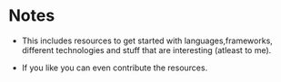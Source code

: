 # Notes

- This includes resources to get started with languages,frameworks, different technologies and stuff that are interesting (atleast to me).

- If you like you can even contribute the resources.
